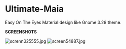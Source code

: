 # Ultimate-Maia
Easy On The Eyes Material design like Gnome 3.28 theme.

<b>SCREENSHOTS</b>

<img src="https://cdn.scrot.moe/images/2018/04/13/screnn325555.jpg" alt="screnn325555.jpg" border="0" />

<img src="https://cdn.scrot.moe/images/2018/04/13/screen54887.jpg" alt="screen54887.jpg" border="0" />
